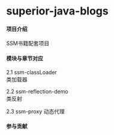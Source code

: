 # superior-java-blogs

#### 项目介绍
SSM书籍配套项目

#### 模块与章节对应
2.1 ssm-classLoader    
类加载器  

2.2 ssm-reflection-demo  
类反射  

2.3 ssm-proxy
动态代理


#### 参与贡献
